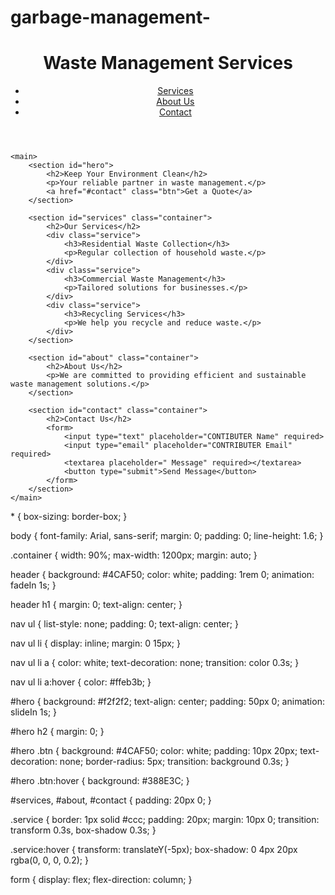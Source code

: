 # garbage-management-
<!DOCTYPE html>
<html lang="en">
<head>
    <meta charset="UTF-8">
    <meta name="viewport" content="width=device-width, initial-scale=1.0">
    <title>Waste Management Services</title>
    <link rel="stylesheet" href="WASTE CSS.css">
</head>
<body>
    <header>
        <div class="container">
            <h1>Waste Management Services</h1>
            <nav>
                <ul>
                    <li><a href="#services">Services</a></li>
                    <li><a href="#about">About Us</a></li>
                    <li><a href="#contact">Contact</a></li>
                </ul>
            </nav>
        </div>
    </header>

    <main>
        <section id="hero">
            <h2>Keep Your Environment Clean</h2>
            <p>Your reliable partner in waste management.</p>
            <a href="#contact" class="btn">Get a Quote</a>
        </section>

        <section id="services" class="container">
            <h2>Our Services</h2>
            <div class="service">
                <h3>Residential Waste Collection</h3>
                <p>Regular collection of household waste.</p>
            </div>
            <div class="service">
                <h3>Commercial Waste Management</h3>
                <p>Tailored solutions for businesses.</p>
            </div>
            <div class="service">
                <h3>Recycling Services</h3>
                <p>We help you recycle and reduce waste.</p>
            </div>
        </section>

        <section id="about" class="container">
            <h2>About Us</h2>
            <p>We are committed to providing efficient and sustainable waste management solutions.</p>
        </section>

        <section id="contact" class="container">
            <h2>Contact Us</h2>
            <form>
                <input type="text" placeholder="CONTIBUTER Name" required>
                <input type="email" placeholder="CONTRIBUTER Email" required>
                <textarea placeholder=" Message" required></textarea>
                <button type="submit">Send Message</button>
            </form>
        </section>
    </main>

</body>
</html>
* {
    box-sizing: border-box;
}

body {
    font-family: Arial, sans-serif;
    margin: 0;
    padding: 0;
    line-height: 1.6;
}

.container {
    width: 90%;
    max-width: 1200px;
    margin: auto;
}

header {
    background: #4CAF50;
    color: white;
    padding: 1rem 0;
    animation: fadeIn 1s;
}

header h1 {
    margin: 0;
    text-align: center;
}

nav ul {
    list-style: none;
    padding: 0;
    text-align: center;
}

nav ul li {
    display: inline;
    margin: 0 15px;
}

nav ul li a {
    color: white;
    text-decoration: none;
    transition: color 0.3s;
}

nav ul li a:hover {
    color: #ffeb3b;
}

#hero {
    background: #f2f2f2;
    text-align: center;
    padding: 50px 0;
    animation: slideIn 1s;
}

#hero h2 {
    margin: 0;
}

#hero .btn {
    background: #4CAF50;
    color: white;
    padding: 10px 20px;
    text-decoration: none;
    border-radius: 5px;
    transition: background 0.3s;
}

#hero .btn:hover {
    background: #388E3C;
}

#services, #about, #contact {
    padding: 20px 0;
}

.service {
    border: 1px solid #ccc;
    padding: 20px;
    margin: 10px 0;
    transition: transform 0.3s, box-shadow 0.3s;
}

.service:hover {
    transform: translateY(-5px);
    box-shadow: 0 4px 20px rgba(0, 0, 0, 0.2);
}

form {
    display: flex;
    flex-direction: column;
}
